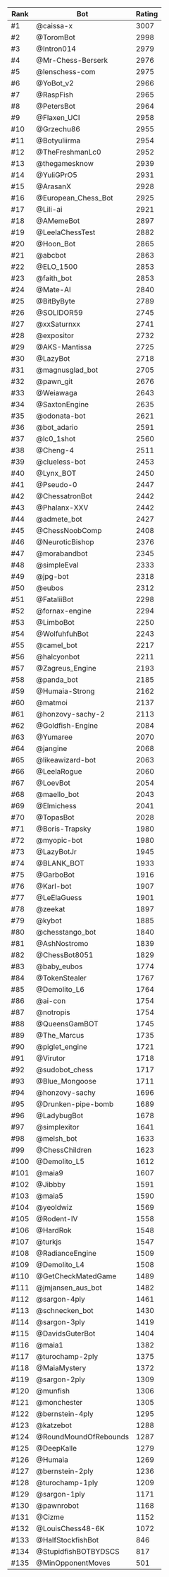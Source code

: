 Rank|Bot|Rating
---|---|---
#1|@caissa-x|3007
#2|@ToromBot|2998
#3|@Intron014|2979
#4|@Mr-Chess-Berserk|2976
#5|@lenschess-com|2975
#6|@YoBot_v2|2966
#7|@RaspFish|2965
#8|@PetersBot|2964
#9|@Flaxen_UCI|2958
#10|@Grzechu86|2955
#11|@Botyuliirma|2954
#12|@TheFreshmanLc0|2952
#13|@thegamesknow|2939
#14|@YuliGPrO5|2931
#15|@ArasanX|2928
#16|@European_Chess_Bot|2925
#17|@Lili-ai|2921
#18|@AMemeBot|2897
#19|@LeelaChessTest|2882
#20|@Hoon_Bot|2865
#21|@abcbot|2863
#22|@ELO_1500|2853
#23|@faith_bot|2853
#24|@Mate-AI|2840
#25|@BitByByte|2789
#26|@SOLIDOR59|2745
#27|@xxSaturnxx|2741
#28|@expositor|2732
#29|@AKS-Mantissa|2725
#30|@LazyBot|2718
#31|@magnusglad_bot|2705
#32|@pawn_git|2676
#33|@Weiawaga|2643
#34|@SaxtonEngine|2635
#35|@odonata-bot|2621
#36|@bot_adario|2591
#37|@lc0_1shot|2560
#38|@Cheng-4|2511
#39|@clueless-bot|2453
#40|@Lynx_BOT|2450
#41|@Pseudo-0|2447
#42|@ChessatronBot|2442
#43|@Phalanx-XXV|2442
#44|@admete_bot|2427
#45|@ChessNoobComp|2408
#46|@NeuroticBishop|2376
#47|@morabandbot|2345
#48|@simpleEval|2333
#49|@jpg-bot|2318
#50|@eubos|2312
#51|@FataliiBot|2298
#52|@fornax-engine|2294
#53|@LimboBot|2250
#54|@WolfuhfuhBot|2243
#55|@camel_bot|2217
#56|@halcyonbot|2211
#57|@Zagreus_Engine|2193
#58|@panda_bot|2185
#59|@Humaia-Strong|2162
#60|@matmoi|2137
#61|@honzovy-sachy-2|2113
#62|@Goldfish-Engine|2084
#63|@Yumaree|2070
#64|@jangine|2068
#65|@likeawizard-bot|2063
#66|@LeelaRogue|2060
#67|@LoevBot|2054
#68|@maello_bot|2043
#69|@Elmichess|2041
#70|@TopasBot|2028
#71|@Boris-Trapsky|1980
#72|@myopic-bot|1980
#73|@LazyBotJr|1945
#74|@BLANK_BOT|1933
#75|@GarboBot|1916
#76|@Karl-bot|1907
#77|@LeElaGuess|1901
#78|@zeekat|1897
#79|@kybot|1885
#80|@chesstango_bot|1840
#81|@AshNostromo|1839
#82|@ChessBot8051|1829
#83|@baby_eubos|1774
#84|@TokenStealer|1767
#85|@Demolito_L6|1764
#86|@ai-con|1754
#87|@notropis|1754
#88|@QueensGamBOT|1745
#89|@The_Marcus|1735
#90|@piglet_engine|1721
#91|@Virutor|1718
#92|@sudobot_chess|1717
#93|@Blue_Mongoose|1711
#94|@honzovy-sachy|1696
#95|@Drunken-pipe-bomb|1689
#96|@LadybugBot|1678
#97|@simplexitor|1641
#98|@melsh_bot|1633
#99|@ChessChildren|1623
#100|@Demolito_L5|1612
#101|@maia9|1607
#102|@Jibbby|1591
#103|@maia5|1590
#104|@yeoldwiz|1569
#105|@Rodent-IV|1558
#106|@HardRok|1548
#107|@turkjs|1547
#108|@RadianceEngine|1509
#109|@Demolito_L4|1508
#110|@GetCheckMatedGame|1489
#111|@jmjansen_aus_bot|1482
#112|@sargon-4ply|1461
#113|@schnecken_bot|1430
#114|@sargon-3ply|1419
#115|@DavidsGuterBot|1404
#116|@maia1|1382
#117|@turochamp-2ply|1375
#118|@MaiaMystery|1372
#119|@sargon-2ply|1309
#120|@munfish|1306
#121|@monchester|1305
#122|@bernstein-4ply|1295
#123|@katzebot|1288
#124|@RoundMoundOfRebounds|1287
#125|@DeepKalle|1279
#126|@Humaia|1269
#127|@bernstein-2ply|1236
#128|@turochamp-1ply|1209
#129|@sargon-1ply|1171
#130|@pawnrobot|1168
#131|@Cizme|1152
#132|@LouisChess48-6K|1072
#133|@HalfStockfishBot|846
#134|@StupidfishBOTBYDSCS|817
#135|@MinOpponentMoves|501
